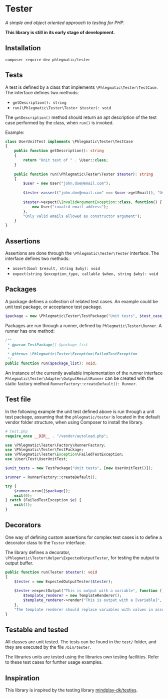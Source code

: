 Tester
======
*A simple and object oriented approach to testing for PHP.*

**This library is still in its early stage of development.**

## Installation
```
composer require-dev phlegmatic/tester
```

## Tests
A test is defined by a class that implements `\Phlegmatic\Tester\TestCase`. The interface
defines two methods: 
* `getDescription(): string`
* `run(\Phlegmatic\Tester\Tester $tester): void`

The `getDescription()` method should return an apt description of the test case performed
by the class, when `run()` is invoked.

Example:
```php
class UserUnitTest implements \Phlegmatic\Tester\TestCase
{
    public function getDescription(): string
    {
        return "Unit test of " . \User::class;
    }
    
    public function run(\Phlegmatic\Tester\Tester $tester): string
    {
        $user = new User("john.doe@email.com");
        
        $tester->assert("john.doe@email.com" === $user->getEmail(), "User::getEmail() returns assigned email");
        
        $tester->expect(\InvalidArgumentException::class, function() {
            new User("invalid email address");
        }, 
        "Only valid emails allowed as constructor argument");
    }
}
```

## Assertions
Assertions are done through the `\Phlegmatic\Tester\Tester` interface. The interface
defines two methods:
* `assert(bool $result, string $why): void`
* `expect(string $exception_type, callable $when, string $why): void`

## Packages
A package defines a collection of related test cases. An example could be unit test package, or acceptance test package.

```php
$package = new \Phlegmatic\Tester\TestPackage("Unit tests", $test_case_list);
```

Packages are run through a runner, defined by `Phlegmatic\Tester\Runner`. A runner has one method:
```php
/**
 * @param TestPackage[] $package_list
 *
 * @throws \Phlegmatic\Tester\Exception\FailedTestException
 */
public function run($package_list): void;
```

An instance of the currently available implementation of the runner interface `Phlegmatic\Tester\Adapter\OutputResultRunner`
can be created with the static factory method `RunnerFactory::createDefault(): Runner`.

## Test file
In the following example the unit test defined above is run through a unit test package,
assuming that the `phlegmatic/tester` is located in the default vendor folder structure,
when using Composer to install the library.

```php
# test.php
require_once __DIR__ . "/vendor/autoload.php";

use \Phlegmatic\Tester\Factory\RunnerFactory;
use \Phlegmatic\Tester\TestPackage;
use \Phlegmatic\Tester\Exception\FailedTestException;
use \User\Test\UserUnitTest;

$unit_tests = new TestPackage("Unit tests", [new UserUnitTest()]);

$runner = RunnerFactory::createDefault();

try {
    $runner->run([$package]);
    exit(0);
} catch (FailedTestException $e) {
    exit(1);
}
```

## Decorators
One way of defining custom assertions for complex test cases is to define a decorator
class to the `Tester` interface.

The library defines a decorator, `\Phlegmatic\Tester\Helper\ExpectedOutputTester`, 
for testing the output to output buffer.

```php
public function run(Tester $tester): void
{
    $tester = new ExpectedOutputTester($tester);
    
    $tester->expectOutput("This is output with a variable", function () {
        $template_renderer = new TemplateRenderer();
        $template_renderer->render("This is output with a [variable]", ["variable" => "variable"]);
    }, 
    "The template renderer should replace variables with values in associative array");
}
```

## Testable and tested
All classes are unit tested. The tests can be found in the `test/` folder, and they
are executed by the file `/bin/tester`.

The libraries units are tested using the libraries own testing facilities. Refer to these
test cases for further usage examples.

## Inspiration
This library is inspired by the testing library [mindplay-dk/testies](https://github.com/mindplay-dk/testies).